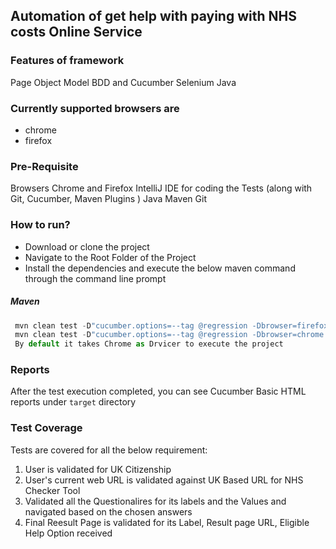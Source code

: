 ## Automation of get help with paying with NHS costs Online Service

### Features of framework
Page Object Model
BDD and Cucumber
Selenium Java

### Currently supported browsers are 
* chrome
* firefox

### Pre-Requisite
Browsers Chrome and Firefox
IntelliJ IDE for coding the Tests (along with Git, Cucumber, Maven Plugins )
Java
Maven
Git


### How to run?
* Download or clone the project
* Navigate to the Root Folder of the Project
* Install the dependencies and execute the below maven command through the command line prompt
##### Maven
```javascript
 mvn clean test -D"cucumber.options=--tag @regression -Dbrowser=firefox
 mvn clean test -D"cucumber.options=--tag @regression -Dbrowser=chrome
 By default it takes Chrome as Drvicer to execute the project
```

### Reports
After the test execution completed, you can see Cucumber Basic HTML reports under `target` directory


### Test Coverage
Tests are covered for all the below requirement:
 1. User is validated for UK Citizenship
 2. User's current web URL is validated against UK Based URL for NHS Checker Tool 
 3. Validated all the Questionalires for its labels and the Values and navigated based on the chosen answers
 4. Final Reesult Page is validated for its Label, Result page URL, Eligible Help Option received

